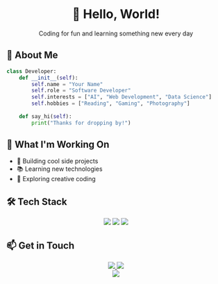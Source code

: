 <div align="center">
  <h1>👋 Hello, World!</h1>
  <p>Coding for fun and learning something new every day</p>
</div>

## 🌱 About Me
```python
class Developer:
    def __init__(self):
        self.name = "Your Name"
        self.role = "Software Developer"
        self.interests = ["AI", "Web Development", "Data Science"]
        self.hobbies = ["Reading", "Gaming", "Photography"]
        
    def say_hi(self):
        print("Thanks for dropping by!")
```

## 🚀 What I'm Working On
- 📱 Building cool side projects
- 📚 Learning new technologies
- 🎨 Exploring creative coding

## 🛠️ Tech Stack
<div align="center">
  <img src="https://img.shields.io/badge/Python-3776AB?style=for-the-badge&logo=python&logoColor=white"/>
  <img src="https://img.shields.io/badge/JavaScript-F7DF1E?style=for-the-badge&logo=javascript&logoColor=black"/>
  <img src="https://img.shields.io/badge/React-61DAFB?style=for-the-badge&logo=react&logoColor=black"/>
</div>

## 📫 Get in Touch
<div align="center">
  <a href="你的LinkedIn連結">
    <img src="https://img.shields.io/badge/LinkedIn-0077B5?style=for-the-badge&logo=linkedin&logoColor=white"/>
  </a>
  <a href="mailto:你的email">
    <img src="https://img.shields.io/badge/Email-D14836?style=for-the-badge&logo=gmail&logoColor=white"/>
  </a>
</div>

<div align="center">
  <img src="https://readme-typing-svg.herokuapp.com/?lines=Always+learning;Always+growing&center=true&width=380&height=45">
</div>

